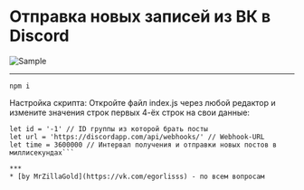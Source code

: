 # Отправка новых записей из ВК в Discord
![Sample](https://pp.userapi.com/c851232/v851232603/1439a1/v1CVtkWIj7o.jpg)

***

`npm i`

Настройка скрипта:
Откройте файл index.js через любой редактор и измените значения строк первых 4-ёх строк на свои данные:
```let token = 'токен' // Токен от любой страницы вк
let id = '-1' // ID группы из которой брать посты
let url = 'https://discordapp.com/api/webhooks/' // Webhook-URL
let time = 3600000 // Интервал получения и отправки новых постов в миллисекундах```

***
* [by MrZillaGold](https://vk.com/egorlisss) - по всем вопросам

